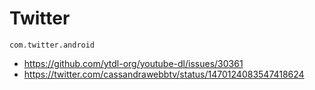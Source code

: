 # Twitter

~~~
com.twitter.android
~~~

- https://github.com/ytdl-org/youtube-dl/issues/30361
- https://twitter.com/cassandrawebbtv/status/1470124083547418624
